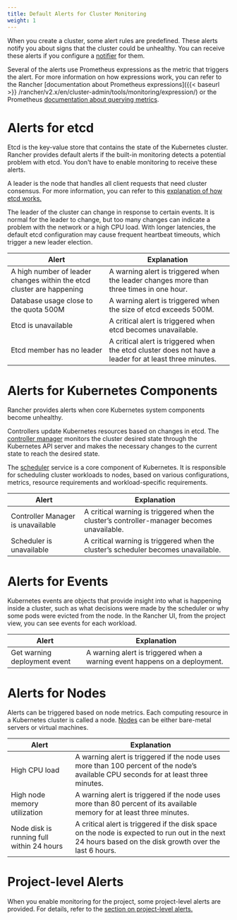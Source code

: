 ```yaml
---
title: Default Alerts for Cluster Monitoring
weight: 1
---
```


When you create a cluster, some alert rules are predefined. These alerts notify you about signs that the cluster could be unhealthy. You can receive these alerts if you configure a [notifier]({{<baseurl>}}/rancher/v2.x/en/cluster-admin/tools/notifiers) for them.

Several of the alerts use Prometheus expressions as the metric that triggers the alert. For more information on how expressions work, you can refer to the Rancher [documentation about Prometheus expressions]({{< baseurl >}}
/rancher/v2.x/en/cluster-admin/tools/monitoring/expression/) or the Prometheus [documentation about querying metrics](https://prometheus.io/docs/prometheus/latest/querying/basics/).

# Alerts for etcd
Etcd is the key-value store that contains the state of the Kubernetes cluster. Rancher provides default alerts if the built-in monitoring detects a potential problem with etcd. You don't have to enable monitoring to receive these alerts.

A leader is the node that handles all client requests that need cluster consensus. For more information, you can refer to this [explanation of how etcd works.](https://rancher.com/blog/2019/2019-01-29-what-is-etcd/#how-does-etcd-work)

The leader of the cluster can change in response to certain events. It is normal for the leader to change, but too many changes can indicate a problem with the network or a high CPU load. With longer latencies, the default etcd configuration may cause frequent heartbeat timeouts, which trigger a new leader election.

| Alert | Explanation |
|-------|-------------|
| A high number of leader changes within the etcd cluster are happening | A warning alert is triggered when the leader changes more than three times in one hour. |
| Database usage close to the quota 500M | A warning alert is triggered when the size of etcd exceeds 500M.|
| Etcd is unavailable | A critical alert is triggered when etcd becomes unavailable. |
| Etcd member has no leader | A critical alert is triggered when the etcd cluster does not have a leader for at least three minutes. |


# Alerts for Kubernetes Components
Rancher provides alerts when core Kubernetes system components become unhealthy.

Controllers update Kubernetes resources based on changes in etcd. The [controller manager](https://kubernetes.io/docs/reference/command-line-tools-reference/kube-controller-manager/) monitors the cluster desired state through the Kubernetes API server and makes the necessary changes to the current state to reach the desired state.

The [scheduler](https://kubernetes.io/docs/reference/command-line-tools-reference/kube-scheduler/) service is a core component of Kubernetes. It is responsible for scheduling cluster workloads to nodes, based on various configurations, metrics, resource requirements and workload-specific requirements.

| Alert | Explanation |
|-------|-------------|
| Controller Manager is unavailable |  A critical warning is triggered when the cluster’s controller-manager becomes unavailable. |
| Scheduler is unavailable | A critical warning is triggered when the cluster’s scheduler becomes unavailable. |


# Alerts for Events
Kubernetes events are objects that provide insight into what is happening inside a cluster, such as what decisions were made by the scheduler or why some pods were evicted from the node. In the Rancher UI, from the project view, you can see events for each workload.

| Alert | Explanation |
|-------|-------------|
| Get warning deployment event | A warning alert is triggered when a warning event happens on a deployment. |


# Alerts for Nodes
Alerts can be triggered based on node metrics. Each computing resource in a Kubernetes cluster is called a node. [Nodes]({{<baseurl>}}/rancher/v2.x/en/cluster-admin/#kubernetes-cluster-node-components) can be either bare-metal servers or virtual machines.

| Alert | Explanation |
|-------|-------------|
| High CPU load | A warning alert is triggered if the node uses more than 100 percent of the node’s available CPU seconds for at least three minutes. |
| High node memory utilization | A warning alert is triggered if the node uses more than 80 percent of its available memory for at least three minutes. |
| Node disk is running full within 24 hours | A critical alert is triggered if the disk space on the node is expected to run out in the next 24 hours based on the disk growth over the last 6 hours. |

# Project-level Alerts
When you enable monitoring for the project, some project-level alerts are provided. For details, refer to the [section on project-level alerts.]({{<baseurl>}}/rancher/v2.x/en/project-admin/tools/alerts/#default-project-level-alerts)